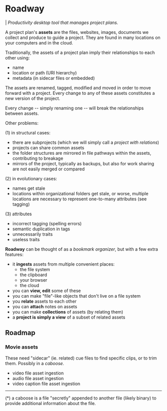 # Roadway

| *Productivity desktop tool that manages project plans.*

A project plan's **assets** are the files, websites, images, documents we collect and produce to guide a project. They are found in many locations on your computers and in the cloud. 

Traditionally, the assets of a project plan imply their relationships to each other using:
* name
* location or path (URI hierarchy)
* metadata (in sidecar files or embedded)

The assets are renamed, tagged, modified and moved in order to move forward with a project. Every change to any of these assets constitutes a new version of the project.

Every change -- simply renaming one -- will break the relationships between assets.

Other problems:

(1) in structural cases:
* there are subprojects (which we will simply call a *project with relations*)
* projects can share common assets
* the folder structures are mirrored in file pathways within the assets, contributing to breakage
* mirrors of the project, typically as backups, but also for work sharing are not easily merged or compared

(2) in evolutionary cases:
* names get stale
* locations within organizational folders get stale, or worse, multiple locations are necessary to represent one-to-many attributes (see tagging)

(3) attributes
* incorrect tagging (spelling errors)
* semantic duplication in tags
* unnecessarily traits
* useless traits

**Roadway** can be thought of as a *bookmark organizer*, but with a few extra features:
* it **ingests** assets from multiple convenient places:
    * the file system
    * the clipboard
    * your browser
    * the cloud
* you can **view, edit** some of these
* you can make "file"-like objects that don't live on a file system
* you **relate** assets to each other
* you can **attach** notes on assets
* you can make **collections** of assets (by relating them)
* a **project is simply a view** of a subset of related assets

## Roadmap

### Movie assets
These need "sidecar" (ie. related) cue files to find specific clips, or to trim them. Possibly in a *caboose*.
* video file asset ingestion
* audio file asset ingestion
* video caption file asset ingestion

---
(*) a caboose is a file "secretly" appended to another file (likely binary) to provide additional information about the file.

